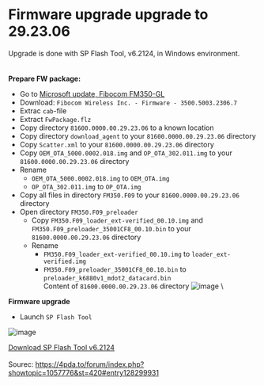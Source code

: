 # Firmware upgrade upgrade to 29.23.06

Upgrade is done with SP Flash Tool, v6.2124, in Windows environment.\
\
\
**Prepare FW package:**
- Go to [Microsoft update, Fibocom FM350-GL](https://www.catalog.update.microsoft.com/Search.aspx?q=Firmware%203500*)
- Download: `Fibocom Wireless Inc. - Firmware - 3500.5003.2306.7`
- Extrac `cab`-file
- Extract `FwPackage.flz`
- Copy directory `81600.0000.00.29.23.06` to a known location
- Copy directory `download_agent` to your `81600.0000.00.29.23.06` directory
- Copy `Scatter.xml` to your `81600.0000.00.29.23.06` directory
- Copy `OEM_OTA_5000.0002.018.img` and `OP_OTA_302.011.img` to your `81600.0000.00.29.23.06` directory
- Rename
  - `OEM_OTA_5000.0002.018.img` to `OEM_OTA.img`
  - `OP_OTA_302.011.img` to `OP_OTA.img`
- Copy all files in directory `FM350.F09` to your `81600.0000.00.29.23.06` directory
- Open directory `FM350.F09_preloader`
  - Copy `FM350.F09_loader_ext-verified_00.10.img` and `FM350.F09_preloader_35001CF8_00.10.bin` to your `81600.0000.00.29.23.06` directory
  - Rename
    - `FM350.F09_loader_ext-verified_00.10.img` to `loader_ext-verified.img`
    - `FM350.F09_preloader_35001CF8_00.10.bin` to `preloader_k6880v1_mdot2_datacard.bin`
\
Content of `81600.0000.00.29.23.06` directory
![image](https://github.com/user-attachments/assets/f19e3d80-9d24-424c-b99b-f60871d6067f)
\

**Firmware upgrade**
- Launch `SP Flash Tool`

![image](https://github.com/user-attachments/assets/e4a7b80f-ebdc-4c16-89ca-06c74ce57977)



[Download SP Flash Tool v6.2124](https://spflashtools.com/windows/sp-flash-tool-v6-2124)
\
\
Sourec: https://4pda.to/forum/index.php?showtopic=1057776&st=420#entry128299931

